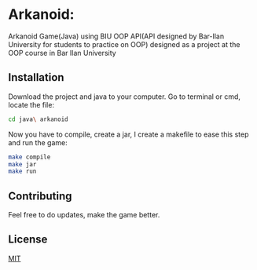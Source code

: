 # Arkanoid: 
Arkanoid Game(Java) using BIU OOP API(API designed by Bar-Ilan University for students to practice on OOP) designed as a project at the OOP course in Bar Ilan University


## Installation

Download the project and java to your computer.
Go to terminal or cmd, locate the file: 
```bash
cd java\ arkanoid
```
Now you have to compile, create a jar, I create a makefile to ease this step and run the game:
```bash
make compile
make jar
make run
```

## Contributing

Feel free to do updates, make the game better.

## License
[MIT](https://choosealicense.com/licenses/mit/)
